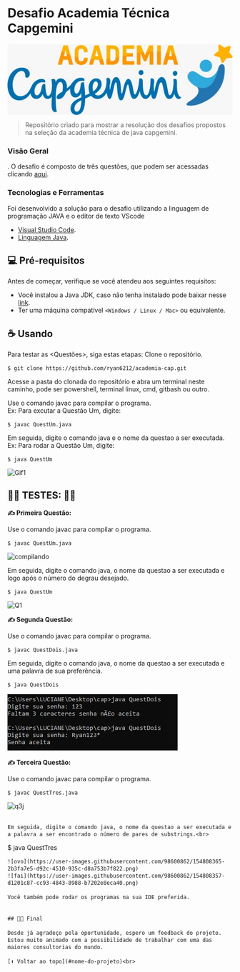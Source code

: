 # Desafio Academia Técnica Capgemini


<img src="logo-capgemini.png" align="center" alt="logo capgemini">

> Repositório criado para mostrar a resolução dos desafios propostos na seleção da academia técnica de java capgemini. 

### Visão Geral

. O desafio é composto de três questões, que podem ser acessadas clicando [aqui](https://docs.google.com/document/u/0/d/1fAzE01t6hEyg8JrbRo7vOA3K2W-NYisF/mobilebasic).



### Tecnologias e Ferramentas
Foi desenvolvido a solução para o desafio utilizando a linguagem de programação JAVA e o editor de texto VScode

* [Visual Studio Code](https://code.visualstudio.com/).
* [Linguagem Java](https://www.java.com/pt-BR/).

## 💻 Pré-requisitos

Antes de começar, verifique se você atendeu aos seguintes requisitos:
<!---Estes são apenas requisitos de exemplo. Adicionar, duplicar ou remover conforme necessário--->
* Você instalou a Java JDK, caso não tenha instalado pode baixar nesse [link](https://www.oracle.com/java/technologies/downloads/).
* Ter uma máquina compatível `<Windows / Linux / Mac>` ou equivalente.


## ☕ Usando <O Desafio>

Para testar as <Questões>, siga estas etapas:
Clone o repositório.
```
$ git clone https://github.com/ryan6212/academia-cap.git
```
Acesse a pasta do clonada do repositório e abra um terminal neste caminho, pode ser powershell, terminal linux, cmd, gitbash ou outro.

Use o comando javac para compilar o programa.<br>
Ex: Para excutar a Questão Um, digite:
```
$ javac QuestUm.java
```
Em seguida, digite o comando java e o nome da questao a ser executada.<br>
Ex: Para rodar a Questão Um, digite:
```
$ java QuestUm
```
![Gif1](https://user-images.githubusercontent.com/98600862/154809016-754e9d3b-f002-42fe-aed5-aa57b99e8a29.gif)

## 👨‍💻 TESTES: 👨‍💻

<b>✍️ Primeira Questão:</b>

Use o comando javac para compilar o programa.<br>
```
$ javac QuestUm.java
```
![compilando](https://user-images.githubusercontent.com/98600862/154809262-6488149f-0b1f-4e36-bd9f-7656d59e43df.png)


Em seguida, digite o comando java, o nome da questao a ser executada e logo após o número do degrau desejado.<br>
```
$ java QuestUm
```
![Q1](https://user-images.githubusercontent.com/98600862/154806963-d29ede35-dd8f-4093-9687-3c1621f55601.png)


<b>✍️ Segunda Questão:</b>

Use o comando javac para compilar o programa.<br>
```
$ javac QuestDois.java
```

Em seguida, digite o comando java, o nome da questao a ser executada e uma palavra de sua preferência.<br>
```
$ java QuestDois
```

<img src="Senha.png" >

<b>✍️ Terceira Questão:</b>

Use o comando javac para compilar o programa.<br>
```
$ javac QuestTres.java
```
![q3j](https://user-images.githubusercontent.com/98600862/154810408-959ace01-c88f-466e-b128-2cc8575192f8.png)
```

Em seguida, digite o comando java, o nome da questao a ser executada e a palavra a ser encontrado o número de pares de substrings.<br>
```
$ java QuestTres
```
![ovo](https://user-images.githubusercontent.com/98600862/154808365-2b3fa7e5-d92c-4510-935c-d8a753b7f822.png)
![fai](https://user-images.githubusercontent.com/98600862/154808357-d1201c87-cc93-4843-8988-b7202e8eca40.png)

Você também pode rodar os programas na sua IDE preferida.


## 🧑‍💻 Final

Desde já agradeço pela oportunidade, espero um feedback do projeto. Estou muito animado com a possibilidade de trabalhar com uma das maiores consultorias do mundo.

[⬆ Voltar ao topo](#nome-do-projeto)<br>
